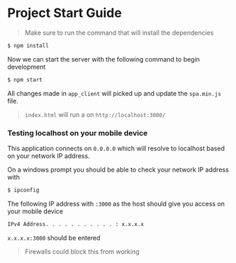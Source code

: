 # Project Start Guide

> Make sure to run the command that will install the dependencies

```sh
$ npm install
```

Now we can start the server with the following command to begin development

```sh
$ npm start
```

All changes made in `app_client` will picked up and update the `spa.min.js` file.

> `index.html` will run a on `http://localhost:3000/`

### Testing localhost on your mobile device

This application connects on `0.0.0.0` which will resolve to localhost based on your network IP address.

On a windows prompt you should be able to check your network IP address with

```sh
$ ipconfig
```

The following IP address with `:3000` as the host should give you access on your mobile device

```sh
IPv4 Address. . . . . . . . . . . : x.x.x.x
```

`x.x.x.x:3000` should be entered 

> Firewalls could block this from working
